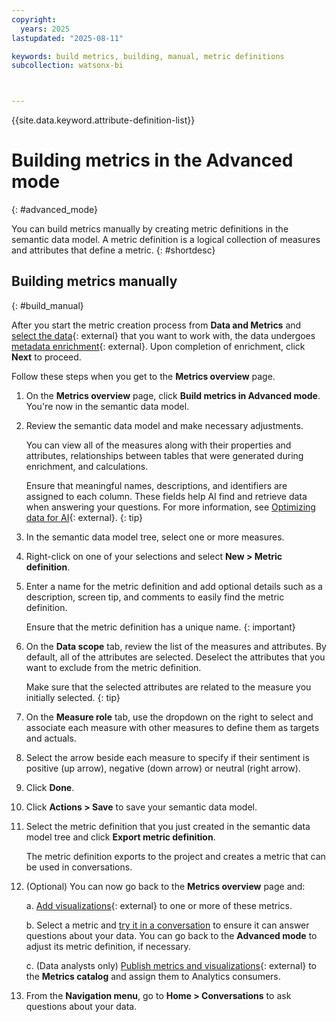 ```yaml
---
copyright:
  years: 2025
lastupdated: "2025-08-11"

keywords: build metrics, building, manual, metric definitions
subcollection: watsonx-bi



---
```


{{site.data.keyword.attribute-definition-list}}


# Building metrics in the Advanced mode
{: #advanced_mode}

You can build metrics manually by creating metric definitions in the semantic data model. A metric definition is a logical collection of measures and attributes that define a metric. {: #shortdesc}

## Building metrics manually
{: #build_manual} 

After you start the metric creation process from **Data and Metrics** and [select the data](/docs/watsonx-bi?topic=watsonx-bi-select){: external} that you want to work with, the data undergoes [metadata enrichment](/docs/watsonx-bi?topic=watsonx-bi-enrich){: external}. Upon completion of enrichment, click **Next** to proceed. 

Follow these steps when you get to the **Metrics overview** page.

1. On the **Metrics overview** page, click **Build metrics in Advanced mode**. You're now in the semantic data model. 

2. Review the semantic data model and make necessary adjustments. 

   You can view all of the measures along with their properties and attributes, relationships between tables that were generated during enrichment, and calculations. 

   Ensure that meaningful names, descriptions, and identifiers are assigned to each column. These fields help AI find and retrieve data when answering your questions. For more information, see [Optimizing data for AI](/docs/watsonx-bi?topic=watsonx-bi-best_practices){: external}. 
   {: tip}

3. In the semantic data model tree, select one or more measures.

4. Right-click on one of your selections and select **New > Metric definition**.  

5. Enter a name for the metric definition and add optional details such as a description, screen tip, and comments to easily find the metric definition. 

   Ensure that the metric definition has a unique name. 
   {: important}

6. On the **Data scope** tab, review the list of the measures and attributes. By default, all of the attributes are selected. Deselect the attributes that you want to exclude from the metric definition. 

   Make sure that the selected attributes are related to the measure you initially selected.
   {: tip}

7. On the **Measure role** tab, use the dropdown on the right to select and associate each measure with other measures to define them as targets and actuals.

8. Select the arrow beside each measure to specify if their sentiment is positive (up arrow), negative (down arrow) or neutral (right arrow).



9. Click **Done**.

10. Click **Actions > Save** to save your semantic data model. 

11. Select the metric definition that you just created in the semantic data model tree and click **Export metric definition**. 

    The metric definition exports to the project and creates a metric that can be used in conversations.

12. (Optional) You can now go back to the **Metrics overview** page and: 

    a. [Add visualizations](/docs/watsonx-bi?topic=watsonx-bi-add_viz_metrics){: external} to one or more of these metrics. 
    
    b. Select a metric and [try it in a conversation](/docs/watsonx-bi?topic=watsonx-bi-try_metrics) to ensure it can answer questions about your data. You can go back to the **Advanced mode** to adjust its metric definition, if necessary. 
    
    c. (Data analysts only) [Publish metrics and visualizations](/docs/watsonx-bi?topic=watsonx-bi-publish_metrics){: external} to the **Metrics catalog** and assign them to Analytics consumers. 

13. From the **Navigation menu**, go to **Home > Conversations** to ask questions about your data.
